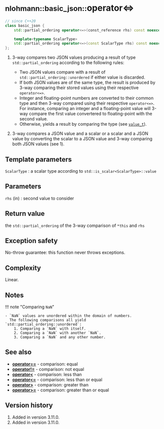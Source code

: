 # <small>nlohmann::basic_json::</small>operator<=>

```cpp
// since C++20
class basic_json {
    std::partial_ordering operator<=>(const_reference rhs) const noexcept;  // (1)

    template<typename ScalarType>
    std::partial_ordering operator<=>(const ScalarType rhs) const noexcept; // (2)
};
```

1. 3-way compares two JSON values producing a result of type `std::partial_ordering` according to the following rules:
    - Two JSON values compare with a result of `std::partial_ordering::unordered` if either value is discarded.
    - If both JSON values are of the same type, the result is produced by 3-way comparing their stored values using their
      respective `operator<=>`.
    - Integer and floating-point numbers are converted to their common type and then 3-way compared using their respective
      `operator<=>`.
      For instance, comparing an integer and a floating-point value will 3-way compare the first value convertered to
      floating-point with the second value.
    - Otherwise, yields a result by comparing the type (see [`value_t`](value_t.md)).
  
2. 3-way compares a JSON value and a scalar or a scalar and a JSON value by converting the scalar to a JSON value and 3-way
   comparing both JSON values (see 1).

## Template parameters

`ScalarType`
:   a scalar type according to `std::is_scalar<ScalarType>::value`

## Parameters

`rhs` (in)
:   second value to consider 

## Return value

the `std::partial_ordering` of the 3-way comparison of `*this` and `rhs`

## Exception safety

No-throw guarantee: this function never throws exceptions.

## Complexity

Linear.

## Notes

!!! note "Comparing `NaN`"

    - `NaN` values are unordered within the domain of numbers.
      The following comparisons all yield `std::partial_ordering::unordered`:
        1. Comparing a `NaN` with itself.
        2. Comparing a `NaN` with another `NaN`.
        3. Comparing a `NaN` and any other number.

## See also

- [**operator==**](operator_eq.md) - comparison: equal
- [**operator!=**](operator_ne.md) - comparison: not equal
- [**operator<**](operator_lt.md) - comparison: less than
- [**operator<=**](operator_le.md) - comparison: less than or equal
- [**operator>**](operator_gt.md) - comparison: greater than
- [**operator>=**](operator_ge.md) - comparison: greater than or equal

## Version history

1. Added in version 3.11.0.
2. Added in version 3.11.0.
